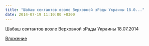 ```yaml
---
title: "Шабаш сектантов возле Верховной зРады Украины 18.0..."
date: 2014-07-19 11:10:00 +0300
---
```


Шабаш сектантов возле Верховной зРады Украины 18.07.2014

[Вложение](https://vk.com/video37791457_169499184)
